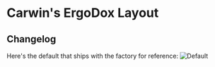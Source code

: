 # Carwin's ErgoDox Layout

## Changelog

Here's the default that ships with the factory for reference:
![Default](https://i.imgur.com/Be53jH7.png)
